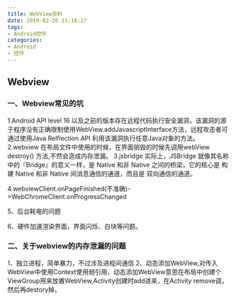 ```yaml
---
title: WebView资料
date: 2019-02-26 11:16:17
tags: 
- Android控件
categories: 
- Android
- 控件
---
```


## Webview 

### 一、Webview常见的坑

1.Android API level 16 以及之前的版本存在远程代码执行安全漏洞，该漏洞的源于程序没有正确限制使用WebView.addJavascriptInterface方法，远程攻击者可通过使用Java Relflection API 利用该漏洞执行任意Java对象的方法。
2.webview 在布局文件中使用的时候，在界面销毁的时候先调用webView destroy() 方法,不然会造成内存泄漏。
3.jsbridge  实际上，JSBridge 就像其名称中的『Bridge』的意义一样，是 Native 和非 Native 之间的桥梁，它的核心是 构建 Native 和非 Native 间消息通信的通道，而且是 双向通信的通道。

4.webviewClient.onPageFinished(不准确)->WebChromeClient.onProgressChanged

5、后台耗电的问题

6、硬件加速渲染界面，界面闪烁、白块等问题。

### 二、关于webview的内存泄漏的问题
1、独立进程，简单暴力，不过涉及进程间通信
2、动态添加WebView,对传入WebView中使用Context使用弱引用，动态添加WebView意思在布局中创建个ViewGroup用来放置WebView,Activity创建时add进来，在Activity remove调，然后再destory掉。

